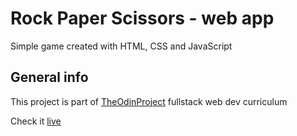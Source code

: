 # Rock Paper Scissors - web app
Simple game created with HTML, CSS and JavaScript

## General info
This project is part of [TheOdinProject](https://www.theodinproject.com/) fullstack web dev curriculum

Check it [live](https://jartdian.github.io/RockPaperScissors/)
